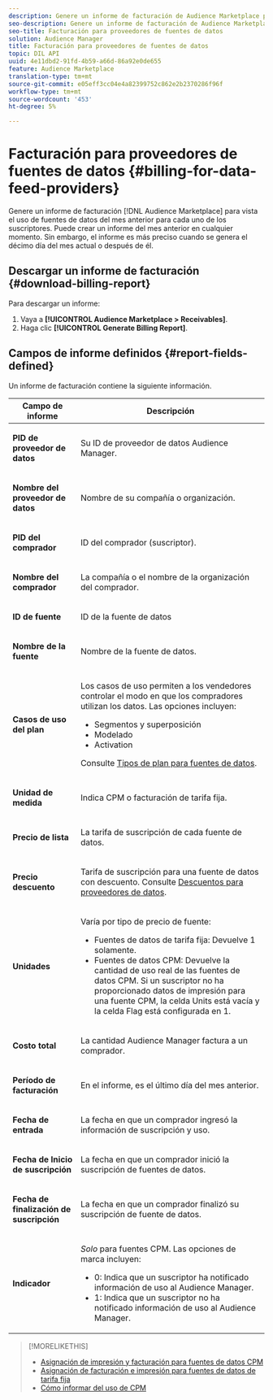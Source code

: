 ```yaml
---
description: Genere un informe de facturación de Audience Marketplace para la vista del uso de fuentes de datos del mes anterior para cada uno de los suscriptores. Puede crear un informe del mes anterior en cualquier momento. Sin embargo, el informe es más preciso cuando se genera el décimo día del mes actual o después de él.
seo-description: Genere un informe de facturación de Audience Marketplace para la vista del uso de fuentes de datos del mes anterior para cada uno de los suscriptores. Puede crear un informe del mes anterior en cualquier momento. Sin embargo, el informe es más preciso cuando se genera el décimo día del mes actual o después de él.
seo-title: Facturación para proveedores de fuentes de datos
solution: Audience Manager
title: Facturación para proveedores de fuentes de datos
topic: DIL API
uuid: 4e11dbd2-91fd-4b59-a66d-86a92e0de655
feature: Audience Marketplace
translation-type: tm+mt
source-git-commit: e05eff3cc04e4a82399752c862e2b2370286f96f
workflow-type: tm+mt
source-wordcount: '453'
ht-degree: 5%

---
```



# Facturación para proveedores de fuentes de datos {#billing-for-data-feed-providers}

Genere un informe de facturación [!DNL Audience Marketplace] para vista el uso de fuentes de datos del mes anterior para cada uno de los suscriptores. Puede crear un informe del mes anterior en cualquier momento. Sin embargo, el informe es más preciso cuando se genera el décimo día del mes actual o después de él.

## Descargar un informe de facturación {#download-billing-report}

Para descargar un informe:

1. Vaya a **[!UICONTROL Audience Marketplace > Receivables]**.
1. Haga clic **[!UICONTROL Generate Billing Report]**.

## Campos de informe definidos {#report-fields-defined}

Un informe de facturación contiene la siguiente información.

<table id="table_B433D5059F6446068683E425B1D87520"> 
 <thead> 
  <tr> 
   <th colname="col1" class="entry"> Campo de informe </th> 
   <th colname="col2" class="entry"> Descripción </th> 
  </tr> 
 </thead>
 <tbody> 
  <tr> 
   <td colname="col1"> <p><b><span class="uicontrol"> PID de proveedor de datos</span></b> </p> </td> 
   <td colname="col2"> <p>Su ID de proveedor de datos <span class="keyword"> Audience Manager</span>. </p> </td> 
  </tr> 
  <tr> 
   <td colname="col1"> <p><b><span class="uicontrol"> Nombre del proveedor de datos</span></b> </p> </td> 
   <td colname="col2"> <p>Nombre de su compañía o organización. </p> </td> 
  </tr> 
  <tr> 
   <td colname="col1"> <p><b><span class="uicontrol"> PID del comprador</span></b> </p> </td> 
   <td colname="col2"> <p>ID del comprador (suscriptor). </p> </td> 
  </tr> 
  <tr> 
   <td colname="col1"> <p><b><span class="uicontrol"> Nombre del comprador</span></b> </p> </td> 
   <td colname="col2"> <p>La compañía o el nombre de la organización del comprador. </p> </td> 
  </tr> 
  <tr> 
   <td colname="col1"> <p><b><span class="uicontrol"> ID de fuente</span></b> </p> </td> 
   <td colname="col2"> <p>ID de la fuente de datos </p> </td> 
  </tr> 
  <tr> 
   <td colname="col1"> <p><b><span class="uicontrol"> Nombre de la fuente</span></b> </p> </td> 
   <td colname="col2"> <p>Nombre de la fuente de datos. </p> </td> 
  </tr> 
  <tr> 
   <td colname="col1"> <p><b><span class="uicontrol"> Casos de uso del plan</span></b> </p> </td> 
   <td colname="col2"> <p>Los casos de uso permiten a los vendedores controlar el modo en que los compradores utilizan los datos. Las opciones incluyen: </p> 
    <ul id="ul_8230A93B5DCE4C10B025D3C761F72CEF"> 
     <li id="li_3400C6475F6D43D7AF54D9A0ED9C09E0">Segmentos y superposición </li> 
     <li id="li_65DFEF1EA6C341ACB5B72FF629F10AFC">Modelado </li> 
     <li id="li_B84935B93ADE4D299732CE7E099DF7B3">Activation </li> 
    </ul> <p>Consulte <a href="../../../features/audience-marketplace/marketplace-data-providers/marketplace-create-manage-feeds.md#plan-types"> Tipos de plan para fuentes de datos</a>. </p> </td> 
  </tr> 
  <tr> 
   <td colname="col1"> <p><b><span class="uicontrol"> Unidad de medida</span></b> </p> </td> 
   <td colname="col2"> <p>Indica CPM o facturación de tarifa fija. </p> </td> 
  </tr> 
  <tr> 
   <td colname="col1"> <p><b><span class="uicontrol"> Precio de lista</span></b> </p> </td> 
   <td colname="col2"> <p>La tarifa de suscripción de cada fuente de datos. </p> </td> 
  </tr> 
  <tr> 
   <td colname="col1"> <p><b><span class="uicontrol"> Precio descuento</span></b> </p> </td> 
   <td colname="col2"> <p>Tarifa de suscripción para una fuente de datos con descuento. Consulte <a href="../../../features/audience-marketplace/marketplace-data-providers/marketplace-create-manage-feeds.md#discounts"> Descuentos para proveedores de datos</a>. </p> </td> 
  </tr> 
  <tr> 
   <td colname="col1"> <p><b><span class="uicontrol"> Unidades</span></b> </p> </td> 
   <td colname="col2"> <p>Varía por tipo de precio de fuente: </p> 
    <ul id="ul_01550B436EEE4FBC8C9945E08E3CE2C6"> 
     <li id="li_C589F6A751AB407E853AC6F726A47F14">Fuentes de datos de tarifa fija: Devuelve 1 solamente. </li> 
     <li id="li_F93F8AEB2D8C45BFA0305E7808AFF848">Fuentes de datos CPM: Devuelve la cantidad de uso real de las fuentes de datos CPM. Si un suscriptor no ha proporcionado datos de impresión para una fuente CPM, la celda Units está vacía y la celda Flag está configurada en 1. </li> 
    </ul> </td> 
  </tr> 
  <tr> 
   <td colname="col1"> <p><b><span class="uicontrol"> Costo total</span></b> </p> </td> 
   <td colname="col2"> <p>La cantidad <span class="keyword"> Audience Manager</span> factura a un comprador. </p> </td> 
  </tr> 
  <tr> 
   <td colname="col1"> <p><b><span class="uicontrol"> Período de facturación</span></b> </p> </td> 
   <td colname="col2"> <p> En el informe, es el último día del mes anterior. </p> </td> 
  </tr> 
  <tr> 
   <td colname="col1"> <p><b><span class="uicontrol"> Fecha de entrada</span></b> </p> </td> 
   <td colname="col2"> <p>La fecha en que un comprador ingresó la información de suscripción y uso. </p> </td> 
  </tr> 
  <tr> 
   <td colname="col1"> <p><b><span class="uicontrol"> Fecha de Inicio de suscripción</span></b> </p> </td> 
   <td colname="col2"> <p>La fecha en que un comprador inició la suscripción de fuentes de datos. </p> </td> 
  </tr> 
  <tr> 
   <td colname="col1"> <p><b><span class="uicontrol"> Fecha de finalización de suscripción</span></b> </p> </td> 
   <td colname="col2"> <p>La fecha en que un comprador finalizó su suscripción de fuente de datos. </p> </td> 
  </tr> 
  <tr> 
   <td colname="col1"> <p><b><span class="uicontrol"> Indicador</span></b> </p> </td> 
   <td colname="col2"> <p> <i>Solo</i> para fuentes CPM. Las opciones de marca incluyen: </p> 
    <ul id="ul_509BC73B754A43299F8D719AB0805ABD"> 
     <li id="li_AB35E33B68EC49A187495DF6B9D86563">0: Indica que un suscriptor ha notificado información de uso al <span class="keyword"> Audience Manager</span>. </li> 
     <li id="li_2E4871B127A84EC586A9F3659F52D67E">1: Indica que un suscriptor no ha notificado información de uso al <span class="keyword"> Audience Manager</span>. </li> 
    </ul> </td> 
  </tr> 
 </tbody> 
</table>

>[!MORELIKETHIS]
>
>* [Asignación de impresión y facturación para fuentes de datos CPM](../../../features/audience-marketplace/marketplace-data-buyers/marketplace-buyer-billing.md#cost-attribution)
>* [Asignación de facturación e impresión para fuentes de datos de tarifa fija](../../../features/audience-marketplace/marketplace-data-buyers/marketplace-buyer-billing.md)
>* [Cómo informar del uso de CPM](../../../features/audience-marketplace/marketplace-data-buyers/marketplace-buyer-billing.md#report-cpm-usage)

